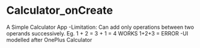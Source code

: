 # Calculator_onCreate
A Simple Calculator App
-Limitation:
Can add only operations between two operands successively.
Eg. 1 + 2 = 3 + 1 = 4 WORKS
    1+2+3 = ERROR
-UI modelled after OnePlus Calculator
